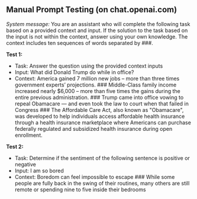 ## Manual Prompt Testing (on chat.openai.com)

_System message:_ You are an assistant who will complete the following task based on a provided context and input. If the solution to the task based on the input is not within the context, answer using your own knowledge. The context includes ten sequences of words separated by ###.

**Test 1:**
 * Task: Answer the question using the provided context inputs
 * Input: What did Donald Trump do while in office?
 * Context: America gained 7 million new jobs – more than three times government experts’ projections. ### Middle-Class family income increased nearly $6,000 – more than five times the gains during the entire previous administration. ### Trump came into office vowing to repeal Obamacare — and even took the law to court when that failed in Congress ### The Affordable Care Act, also known as "Obamacare", was developed to help individuals access affordable health insurance through a health insurance marketplace where Americans can purchase federally regulated and subsidized health insurance during open enrollment.

**Test 2:**
 * Task: Determine if the sentiment of the following sentence is positive or negative
 * Input: I am so bored
 * Context: Boredom can feel impossible to escape ### While some people are fully back in the swing of their routines, many others are still remote or spending nine to five inside their bedrooms